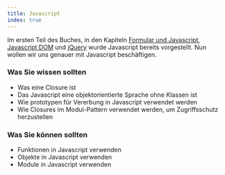 ```yaml
--- 
title: Javascript
index: true
---
```


Im ersten Teil des Buches, in den Kapiteln [Formular und Javascript](/formulare/javascript/),
[Javascript DOM](/javascript-dom/) und [jQuery](/jQuery/) wurde Javascript bereits vorgestellt.
Nun wollen wir uns genauer mit Javascript beschäftigen.

### Was Sie wissen sollten
* Was eine Closure ist
* Das Javascript eine objektorientierte Sprache ohne Klassen ist
* Wie prototypen für Vererbung in Javascript verwendet werden
* Wie Closures im Modul-Pattern verwendet werden, um Zugriffsschutz herzustellen

### Was Sie können sollten
* Funktionen in Javascript verwenden
* Objekte in Javascript verwenden
* Module in Javascript verwenden
